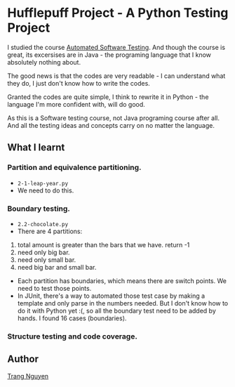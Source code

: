 
# Hufflepuff Project - A Python Testing Project
I studied the course [Automated Software Testing](https://trang17.github.io/automated-software-testing/). And though the course is great, its excersises are in Java - the programing language that I know absolutely nothing about.

The good news is that the codes are very readable - I can understand what they do, I just don't know how to write the codes.

Granted the codes are quite simple, I think to rewrite it in Python - the language I'm more confident with, will do good.

As this is a Software testing course, not Java programing course after all. And all the testing ideas and concepts carry on no matter the language.

## What I learnt
### Partition and equivalence partitioning.
- `2-1-leap-year.py`
- We need to do this.
### Boundary testing.
- `2.2-chocolate.py`
- There are 4 partitions:
1. total amount is greater than the bars that we have. return -1
2. need only big bar.
3. need only small bar.
4. need big bar and small bar.
- Each partition has boundaries, which means there are switch points. We need to test those points.
- In JUnit, there's a way to automated those test case by making a template and only parse in the numbers needed. But I don't know how to do it with Python yet :(, so all the boundary test need to be added by hands. I found 16 cases (boundaries).

### Structure testing and code coverage.

## Author 
[Trang Nguyen](https://trang17.github.io)

